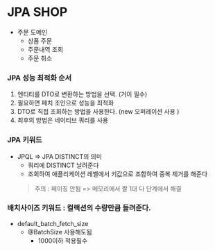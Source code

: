 # JPA SHOP 

* 주문 도메인 
  * 상품 주문 
  * 주문내역 조회
  * 주문 취소 




  

### JPA 성능 최적화 순서
1. 엔티티를 DTO로 변환하는 방법을 선택. (거이 필수)
2. 필요하면 페치 조인으로 성능을 최적화 
3. DTO로 직접 조회하는 방법을 사용한다. (new 오퍼레이션 사용 )
4. 최후의 방법은 네이티브 쿼리를 사용 



### JPA 키워드 
* JPQL => JPA DISTINCT의 의미
  * 쿼리에 DISTINCT 날려준다 
  + 조회하여 애플리케이션 레벨에서 키값으로 조합하여 중복 제거를 해준다
  > 주의 : 페이징 안됨 => 메모리에서 짤
  > 1대 다 단계에서 해결
  

### 배치사이즈 키워드 : 컬랙션의 수량만큼 돌려준다.
* default_batch_fetch_size
  * @BatchSize 사용해도됨
    * 1000이하 적용필수
  
  
